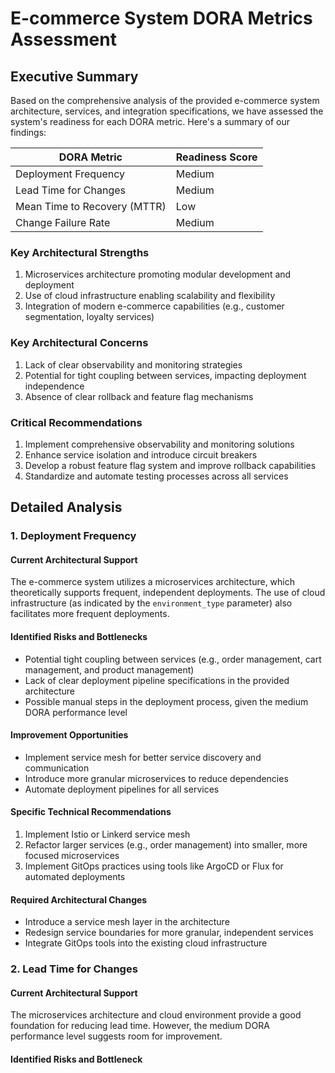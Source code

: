 # E-commerce System DORA Metrics Assessment

## Executive Summary

Based on the comprehensive analysis of the provided e-commerce system architecture, services, and integration specifications, we have assessed the system's readiness for each DORA metric. Here's a summary of our findings:

| DORA Metric | Readiness Score |
|-------------|-----------------|
| Deployment Frequency | Medium |
| Lead Time for Changes | Medium |
| Mean Time to Recovery (MTTR) | Low |
| Change Failure Rate | Medium |

### Key Architectural Strengths
1. Microservices architecture promoting modular development and deployment
2. Use of cloud infrastructure enabling scalability and flexibility
3. Integration of modern e-commerce capabilities (e.g., customer segmentation, loyalty services)

### Key Architectural Concerns
1. Lack of clear observability and monitoring strategies
2. Potential for tight coupling between services, impacting deployment independence
3. Absence of clear rollback and feature flag mechanisms

### Critical Recommendations
1. Implement comprehensive observability and monitoring solutions
2. Enhance service isolation and introduce circuit breakers
3. Develop a robust feature flag system and improve rollback capabilities
4. Standardize and automate testing processes across all services

## Detailed Analysis

### 1. Deployment Frequency

#### Current Architectural Support
The e-commerce system utilizes a microservices architecture, which theoretically supports frequent, independent deployments. The use of cloud infrastructure (as indicated by the `environment_type` parameter) also facilitates more frequent deployments.

#### Identified Risks and Bottlenecks
- Potential tight coupling between services (e.g., order management, cart management, and product management)
- Lack of clear deployment pipeline specifications in the provided architecture
- Possible manual steps in the deployment process, given the medium DORA performance level

#### Improvement Opportunities
- Implement service mesh for better service discovery and communication
- Introduce more granular microservices to reduce dependencies
- Automate deployment pipelines for all services

#### Specific Technical Recommendations
1. Implement Istio or Linkerd service mesh
2. Refactor larger services (e.g., order management) into smaller, more focused microservices
3. Implement GitOps practices using tools like ArgoCD or Flux for automated deployments

#### Required Architectural Changes
- Introduce a service mesh layer in the architecture
- Redesign service boundaries for more granular, independent services
- Integrate GitOps tools into the existing cloud infrastructure

### 2. Lead Time for Changes

#### Current Architectural Support
The microservices architecture and cloud environment provide a good foundation for reducing lead time. However, the medium DORA performance level suggests room for improvement.

#### Identified Risks and Bottleneck